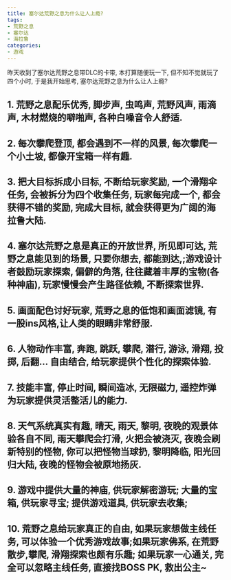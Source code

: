 ```yaml
---
title: 塞尔达荒野之息为什么让人上瘾?
tags: 
- 荒野之息
- 塞尔达
- 海拉鲁
categories:
- 游戏
---
```


昨天收到了塞尔达荒野之息带DLC的卡带, 本打算随便玩一下, 但不知不觉就玩了四个小时, 于是我开始思考, 塞尔达荒野之息为什么让人上瘾?

## 1. 荒野之息配乐优秀, 脚步声, 虫鸣声, 荒野风声, 雨滴声, 木材燃烧的噼啪声, 各种白噪音令人舒适.

## 2. 每次攀爬登顶, 都会遇到不一样的风景, 每次攀爬一个小土坡, 都像开宝箱一样有趣. 

## 3. 把大目标拆成小目标, 不断给玩家奖励, 一个滑翔伞任务, 会被拆分为四个收集任务, 玩家每完成一个, 都会获得不错的奖励, 完成大目标, 就会获得更为广阔的海拉鲁大陆.

## 4. 塞尔达荒野之息是真正的开放世界, 所见即可达, 荒野之息能见到的场景, 只要你想去, 都能到达,;游戏设计者鼓励玩家探索, 偏僻的角落, 往往藏着丰厚的宝物(各种神庙), 玩家慢慢会产生路径依赖, 不断探索世界.

## 5. 画面配色讨好玩家, 荒野之息的低饱和画面滤镜, 有一股ins风格,让人类的眼睛非常舒服.

## 6. 人物动作丰富, 奔跑, 跳跃, 攀爬, 潜行, 游泳, 滑翔, 投掷, 后翻... 自由结合, 给玩家提供个性化的探索体验.

## 7. 技能丰富, 停止时间, 瞬间造冰, 无限磁力, 遥控炸弹 为玩家提供灵活整活儿的能力.

## 8. 天气系统真实有趣, 晴天, 雨天, 黎明, 夜晚的观景体验各自不同, 雨天攀爬会打滑, 火把会被浇灭, 夜晚会刷新特别的怪物, 你可以把怪物当球扔, 黎明降临, 阳光回归大陆, 夜晚的怪物会被原地扬灰.

## 9. 游戏中提供大量的神庙, 供玩家解密游玩; 大量的宝箱, 供玩家寻宝; 提供游戏道具, 供玩家去收集; 

## 10. 荒野之息给玩家真正的自由, 如果玩家想做主线任务, 可以体验一个优秀游戏故事;如果玩家佛系, 在荒野散步,攀爬, 滑翔探索也颇有乐趣; 如果玩家一心通关, 完全可以忽略主线任务, 直接找BOSS PK, 救出公主~
